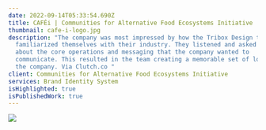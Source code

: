 ```yaml
---
date: 2022-09-14T05:33:54.690Z
title: CAFÉi | Communities for Alternative Food Ecosystems Initiative
thumbnail: cafe-i-logo.jpg
description: "The company was most impressed by how the Tribox Design team
  familiarized themselves with their industry. They listened and asked questions
  about the core operations and messaging that the company wanted to
  communicate. This resulted in the team creating a memorable set of logos for
  the company. Via Clutch.co "
client: Communities for Alternative Food Ecosystems Initiative
services: Brand Identity System
isHighlighted: true
isPublishedWork: true
---
```

![](cafe-i-tagline.jpg)